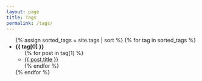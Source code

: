 ```yaml
---
layout: page
title: Tags
permalink: /tags/
---
```


<ul>
{% assign sorted_tags = site.tags | sort %}
{% for tag in sorted_tags %}
  <li>
    <strong>{{ tag[0] }}</strong>
    <ul>
      {% for post in tag[1] %}
        <li><a href="{{ post.url | relative_url }}">{{ post.title }}</a></li>
      {% endfor %}
    </ul>
  </li>
{% endfor %}
</ul>

